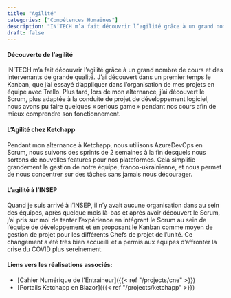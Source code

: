 ```yaml
---
title: "Agilité"
categories: ["Compétences Humaines"]
description: "IN’TECH m’a fait découvrir l’agilité grâce à un grand nombre de cours et des intervenants de grande qualité. J’ai découvert dans un premier temps le Kanban, que j’ai essayé d’appliquer dans l’organisation de mes projets en équipe avec Trello. "
draft: false
---
```


#### Découverte de l’agilité

IN’TECH m’a fait découvrir l’agilité grâce à un grand nombre de cours et des intervenants de grande qualité. J’ai découvert dans un premier temps le Kanban, que j’ai essayé d’appliquer dans l’organisation de mes projets en équipe avec Trello. 
Plus tard, lors de mon alternance, j’ai découvert le Scrum, plus adaptée à la conduite de projet de développement logiciel, nous avons pu faire quelques « serious game » pendant nos cours afin de mieux comprendre son fonctionnement.

#### L’Agilité chez Ketchapp

Pendant mon alternance à Ketchapp, nous utilisons AzureDevOps en Scrum, nous suivons des sprints de 2 semaines à la fin desquels nous sortons de nouvelles features pour nos plateformes. Cela simplifie grandement la gestion de notre équipe, franco-ukrainienne, et nous permet de nous concentrer sur des tâches sans jamais nous décourager.

#### L’agilité à l’INSEP

Quand je suis arrivé à l’INSEP, il n’y avait aucune organisation dans au sein des équipes, après quelque mois là-bas et après avoir découvert le Scrum, j’ai pris sur moi de tenter l’expérience en intégrant le Scrum au sein de l’équipe de développement et en proposant le Kanban comme moyen de gestion de projet pour les différents Chefs de projet de l’unité. Ce changement a été très bien accueilli et a permis aux équipes d’affronter la crise du COVID plus sereinement.

#### Liens vers les réalisations associés:
- [Cahier Numérique de l'Entraineur]({{< ref "/projects/cne" >}}) 
- [Portails Ketchapp en Blazor]({{< ref "/projects/ketchapp" >}}) 